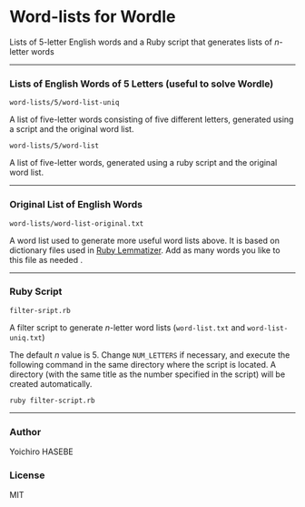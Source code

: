 # Word-lists for Wordle

Lists of 5-letter English words and a Ruby script that generates lists of *n*-letter words

----

### Lists of English Words of 5 Letters (useful to solve Wordle)

`word-lists/5/word-list-uniq`

A list of five-letter words consisting of five different letters, generated using a script and the original word list.

`word-lists/5/word-list` 

A list of five-letter words, generated using a ruby script and the original word list.

----

### Original List of English Words

`word-lists/word-list-original.txt` 

A word list used to generate more useful word lists above. It is based on dictionary files used in [Ruby Lemmatizer](https://github.com/yohasebe/lemmatizer). Add as many words you like to this file as needed . 

----

### Ruby Script

`filter-sript.rb`

A filter script to generate *n*-letter word lists (`word-list.txt` and `word-list-uniq.txt`)

The default *n* value is 5. Change `NUM_LETTERS` if necessary, and execute the following command in the same directory where the script is located. A directory (with the same title as the number specified in the script) will be created automatically.

```
ruby filter-script.rb
```

----

### Author

Yoichiro HASEBE

### License

MIT
